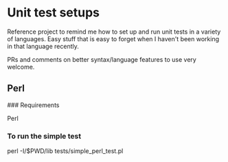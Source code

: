 # Unit test setups

Reference project to remind me how to set up and run unit tests in a variety of
languages. Easy stuff that is easy to forget when I haven't been working in that
language recently.

PRs and comments on better syntax/language features to use very welcome.

## Perl

### Requirements

Perl

### To run the simple test

perl -I/$PWD/lib tests/simple_perl_test.pl

